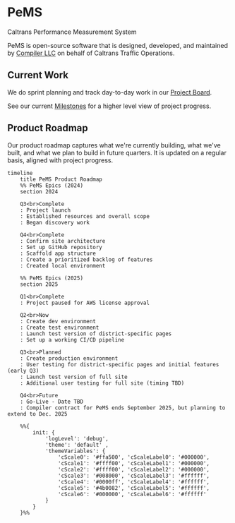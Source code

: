 # PeMS

Caltrans Performance Measurement System

PeMS is open-source software that is designed, developed, and maintained by [Compiler LLC](https://compiler.la) on behalf of Caltrans Traffic Operations.

## Current Work

We do sprint planning and track day-to-day work in our [Project Board](https://github.com/orgs/compilerla/projects/3/views/1).

See our current [Milestones](https://github.com/compilerla/pems/milestones) for a higher level view of project progress.

## Product Roadmap

Our product roadmap captures what we're currently building, what we've built, and what we plan to build in future quarters. It is updated on a regular basis, aligned with project progress.

```mermaid
timeline
    title PeMS Product Roadmap
    %% PeMS Epics (2024)
    section 2024

    Q3<br>Complete
    : Project launch
    : Established resources and overall scope
    : Began discovery work

    Q4<br>Complete
    : Confirm site architecture
    : Set up GitHub repository
    : Scaffold app structure
    : Create a prioritized backlog of features
    : Created local environment

    %% PeMS Epics (2025)
    section 2025

    Q1<br>Complete
    : Project paused for AWS license approval

    Q2<br>Now
    : Create dev environment
    : Create test environment
    : Launch test version of district-specific pages
    : Set up a working CI/CD pipeline

    Q3<br>Planned
    : Create production environment
    : User testing for district-specific pages and initial features (early Q3)
    : Launch test version of full site
    : Additional user testing for full site (timing TBD)

    Q4<br>Future
    : Go-Live - Date TBD
    : Compiler contract for PeMS ends September 2025, but planning to extend to Dec. 2025

    %%{
        init: {
            'logLevel': 'debug',
            'theme': 'default' ,
            'themeVariables': {
                'cScale0': '#ffa500', 'cScaleLabel0': '#000000',
                'cScale1': '#ffff00', 'cScaleLabel1': '#000000',
                'cScale2': '#ffff00', 'cScaleLabel2': '#000000',
                'cScale3': '#008000', 'cScaleLabel3': '#ffffff',
                'cScale4': '#0000ff', 'cScaleLabel4': '#ffffff',
                'cScale5': '#4b0082', 'cScaleLabel5': '#ffffff',
                'cScale6': '#000000', 'cScaleLabel6': '#ffffff'
            }
        }
    }%%
```
